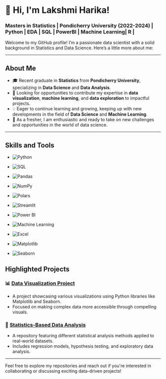 # 👋 Hi, I'm Lakshmi Harika!

### Masters in Statistics | Pondicherry University (2022-2024) | Python | EDA | SQL | PowerBI | Machine Learning| R |


Welcome to my GitHub profile! I’m a passionate data scientist with a solid background in Statistics and Data Science. Here’s a little more about me:

---

## About Me
- 🎓 Recent graduate in **Statistics** from **Pondicherry University**, specializing in **Data Science** and **Data Analysis**.
- 🚀 Looking for opportunities to contribute my expertise in **data visualization**, **machine learning**, and **data exploration** to impactful projects.
- 💡 Eager to continue learning and growing, keeping up with new developments in the field of **Data Science** and **Machine Learning**.
- 🌱 As a fresher, I am enthusiastic and ready to take on new challenges and opportunities in the world of data science.

---

## Skills and Tools

- ![Python](https://img.shields.io/badge/Python-3776AB?style=flat&logo=python&logoColor=white) 
- ![SQL](https://img.shields.io/badge/SQL-0078D4?style=flat&logo=microsoft-sql-server&logoColor=white) 
- ![Pandas](https://img.shields.io/badge/Pandas-150458?style=flat&logo=pandas&logoColor=white) 
- ![NumPy](https://img.shields.io/badge/NumPy-013243?style=flat&logo=numpy&logoColor=white)

- ![Polars](https://img.shields.io/badge/Polars-003B57?style=flat&logo=polars&logoColor=white) 
- ![Streamlit](https://img.shields.io/badge/Streamlit-FF4B4B?style=flat&logo=streamlit&logoColor=white) 
- ![Power BI](https://img.shields.io/badge/Power%20BI-7F36C0?style=flat&logo=powerbi&logoColor=white) 
- ![Machine Learning](https://img.shields.io/badge/Machine%20Learning-FF8C00?style=flat&logo=google-cloud&logoColor=white)

- ![Excel](https://img.shields.io/badge/Excel-217346?style=flat&logo=microsoft-excel&logoColor=white) 
- ![Matplotlib](https://img.shields.io/badge/Matplotlib-0068C1?style=flat&logo=matplotlib&logoColor=white) 
- ![Seaborn](https://img.shields.io/badge/Seaborn-FF6C37?style=flat&logo=seaborn&logoColor=white)




## Highlighted Projects

### 📊 [Data Visualization Project](https://github.com/yourusername/data-visualization)
- A project showcasing various visualizations using Python libraries like Matplotlib and Seaborn.
- Focused on making complex data more accessible through compelling visuals.

### 🧮 [Statistics-Based Data Analysis](https://github.com/yourusername/statistics-analysis)
- A repository featuring different statistical analysis methods applied to real-world datasets.
- Includes regression models, hypothesis testing, and exploratory data analysis.

---

Feel free to explore my repositories and reach out if you're interested in collaborating or discussing exciting data-driven projects!
